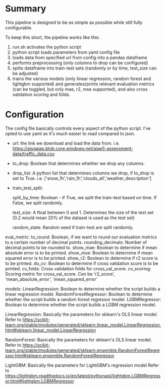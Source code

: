 # Summary

This pipeline is designed to be as simple as possible while still fully configurable.

To keep this short, the pipeline works like this:
1. run.sh activates the python script
2. python script loads parameters from yaml config file
3. loads data from specified url from config into a pandas dataframe
4. performs preprocessing (only columns to drop can be configured)
5. splits dataframe into train-test sets (randomly or by time, test_size can be adjusted)
6. trains the various models (only linear regression, random forest and lightgbm supported) and generates/prints relevant evaluation metrics (can be toggled, but only mae, r2, mse supported), and also cross validation scoring and folds.

# Configuration

The config file basically controls every aspect of the python script. I've opted to use yaml as it's much easier to read compared to json.

- url: the link we download and load the data from.
i.e. https://aisgaiap.blob.core.windows.net/aiap5-assessment-data/traffic_data.csv

- to_drop: Boolean that determines whether we drop any columns.

- drop_list: A python list that determines columns we drop, if to_drop is set to True. 
i.e. ['snow_1h','rain_1h','clouds_all','weather_description']

- train_test_split:

  split_by_time: Boolean - if True, we split the train-test based on time. If False, we split randomly.
  
  test_size: A float between 0 and 1. Determines the size of the test set (0.2 would mean 20% of the dataset is used as the test set)
  
  random_state: Random seed if train-test are split randomly.

eval_metric:
  to_round: Boolean, if we want to round our evaluation metrics to a certain number of decimal points.
  rounding_decimals: Number of decimal points to be rounded to.
  show_mae: Boolean to determine if mean absolute error is to be printed.
  show_mse: Boolean to determine if mean squared error is to be printed.
  show_r2: Boolean to determine if r2 score is to be printed.
  do_cv: Boolean to determine if cross validation score is to be printed.
  cv_folds: Cross validation folds for cross_val_score.
  cv_scoring: Scoring metric for cross_val_score. Can be 'r2_score', 'mean_absolute_error', 'mean_squared_error'

models:
  LinearRegression: Boolean to determine whether the script builds a linear regression model.
  RandomForestRegressor: Boolean to determine whether the script builds a random forest regressor model.
  LGBMRegressor: Boolean to determine whether the script builds a LGBM regression model.

LinearRegression: Basically the parameters for sklearn's OLS linear model.
Refer to https://scikit-learn.org/stable/modules/generated/sklearn.linear_model.LinearRegression.html#sklearn.linear_model.LinearRegression

RandomForest: Basically the parameters for sklearn's OLS linear model.
Refer to https://scikit-learn.org/stable/modules/generated/sklearn.ensemble.RandomForestRegressor.html#sklearn.ensemble.RandomForestRegressor

LightGBM: Basically the parameters for LightGBM's regression model
Refer to https://lightgbm.readthedocs.io/en/latest/pythonapi/lightgbm.LGBMRegressor.html#lightgbm.LGBMRegressor
